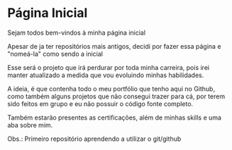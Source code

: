 # Página Inicial

Sejam todos bem-vindos à minha página inicial

Apesar de ja ter repositórios mais antigos, decidi por fazer essa página e "nomeá-la" como sendo a inicial

Esse será o projeto que irá perdurar por toda minha carreira, pois irei manter atualizado a medida que vou evoluindo minhas habilidades.

A ideia, é que contenha todo o meu portfólio que tenho aqui no Github, como também alguns projetos que não consegui trazer para cá, por terem sido feitos em grupo e eu não possuir o código fonte completo.

Também estarão presentes as certificações, além de minhas skills e uma aba sobre mim.

 Obs.: Primeiro repositório aprendendo a utilizar o git/github

